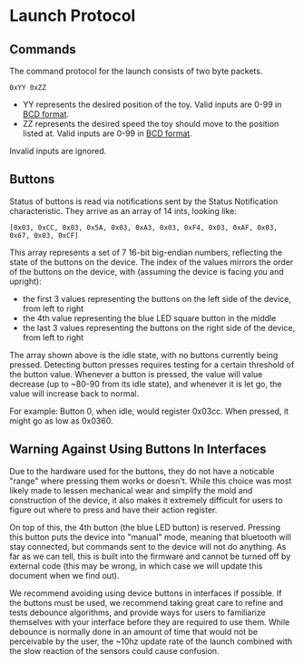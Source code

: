 # Launch Protocol

## Commands

The command protocol for the launch consists of two byte packets.

```
0xYY 0xZZ
```

- YY represents the desired position of the toy. Valid inputs are 0-99
  in [BCD format](https://en.wikipedia.org/wiki/Binary-coded_decimal).
- ZZ represents the desired speed the toy should move to the position
  listed at. Valid inputs are 0-99
  in [BCD format](https://en.wikipedia.org/wiki/Binary-coded_decimal).
  
Invalid inputs are ignored.

## Buttons

Status of buttons is read via notifications sent by the Status
Notification characteristic. They arrive as an array of 14 ints,
looking like:

```
[0x03, 0xCC, 0x03, 0x5A, 0x03, 0xA3, 0x03, 0xF4, 0x03, 0xAF, 0x03, 0x67, 0x03, 0xCF]
```

This array represents a set of 7 16-bit big-endian numbers, reflecting
the state of the buttons on the device. The index of the values
mirrors the order of the buttons on the device, with (assuming the
device is facing you and upright):

- the first 3 values representing the buttons on the left side of the
  device, from left to right
- the 4th value representing the blue LED square button in the middle
- the last 3 values representing the buttons on the right side of the
  device, from left to right

The array shown above is the idle state, with no buttons currently
being pressed. Detecting button presses requires testing for a certain
threshold of the button value. Whenever a button is pressed, the value
will value decrease (up to ~80-90 from its idle state), and whenever
it is let go, the value will increase back to normal. 

For example: Button 0, when idle, would register 0x03cc. When pressed, it might go
as low as 0x0360. 

## Warning Against Using Buttons In Interfaces

Due to the hardware used for the buttons, they do not have a noticable
"range" where pressing them works or doesn't. While this choice was
most likely made to lessen mechanical wear and simplify the mold and
construction of the device, it also makes it extremely difficult for
users to figure out where to press and have their action register.

On top of this, the 4th button (the blue LED button) is reserved.
Pressing this button puts the device into "manual" mode, meaning that
bluetooth will stay connected, but commands sent to the device will
not do anything. As far as we can tell, this is built into the
firmware and cannot be turned off by external code (this may be wrong,
in which case we will update this document when we find out).

We recommend avoiding using device buttons in interfaces if possible.
If the buttons must be used, we recommend taking great care to refine
and tests debounce algorithms, and provide ways for users to
familiarize themselves with your interface before they are required to
use them. While debounce is normally done in an amount of time that
would not be perceivable by the user, the ~10hz update rate of the
launch combined with the slow reaction of the sensors could cause
confusion.
